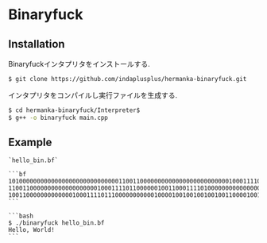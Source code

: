 # Binaryfuck

## Installation

Binaryfuckインタプリタをインストールする.

```bash
$ git clone https://github.com/indaplusplus/hermanka-binaryfuck.git
```

インタプリタをコンパイルし実行ファイルを生成する.

```bash
$ cd hermanka-binaryfuck/Interpreter$
$ g++ -o binaryfuck main.cpp
```

## Example

````{tab} Code
`hello_bin.bf`

```bf
1010000000000000000000000000000110011000000000000000000000000010001111011100010000000000000000000000110011000000000000010001111011000100000000000000000000000100100000000000100110001111010000000000000000000000
1100110000000000000000000100011110110000001001100011110100000000000000000000000001100110000000000000100011110111000100000000000000000000000000000000001100110000000000000000100011110111000100000000000000000001
10011000000000000010001111011100000000000100001001001001001001100001001001001001001001001100110001111010000000000000000000000000110011000000000000010001111011000100110001111000000000000000000000000000000100
```
````

````{tab} Terminal
```bash
$ ./binaryfuck hello_bin.bf
Hello, World!
```
````
